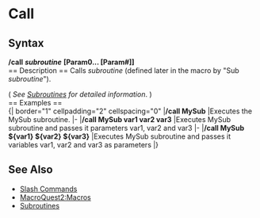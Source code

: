 # Call

## Syntax

**/call** _**subroutine**_ **\[Param0... \[Param\#\]\]**  
== Description == Calls _subroutine_ \(defined later in the macro by "Sub _subroutine_"\).

\( _See_ [_Subroutines_](../../documentation/subroutines.md) _for detailed information_. \)  
== Examples ==  
{\| border="1" cellpadding="2" cellspacing="0" \|**/call MySub** \|Executes the MySub subroutine. \|- \|**/call MySub var1 var2 var3** \|Executes MySub subroutine and passes it parameters var1, var2 and var3 \|- \|**/call MySub ${var1} ${var2} ${var3}** \|Executes MySub subroutine and passes it variables var1, var2 and var3 as parameters \|}

## See Also

* [Slash Commands](../slash-commands/)
* [MacroQuest2:Macros](../../documentation/macroquest2-macros.md)
* [Subroutines](../../documentation/subroutines.md)

